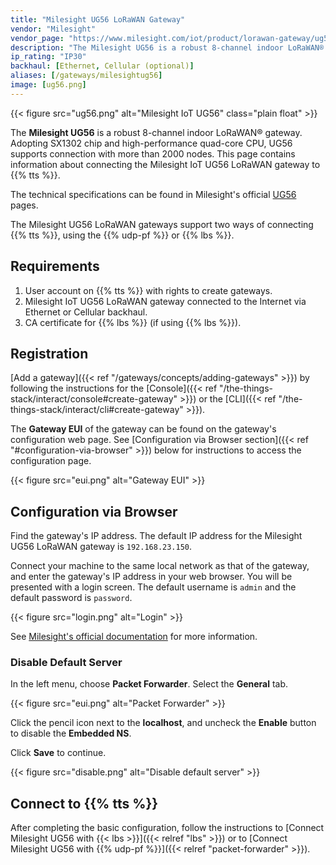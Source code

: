 ```yaml
---
title: "Milesight UG56 LoRaWAN Gateway"
vendor: "Milesight"
vendor_page: "https://www.milesight.com/iot/product/lorawan-gateway/ug56"
description: "The Milesight UG56 is a robust 8-channel indoor LoRaWAN® gateway. Adopting SX1302 chip and high-performance quad-core CPU, UG56 supports connection with more than 2000 nodes."
ip_rating: "IP30"
backhaul: [Ethernet, Cellular (optional)]
aliases: [/gateways/milesightug56]
image: [ug56.png]
---
```


{{< figure src="ug56.png" alt="Milesight IoT UG56" class="plain float" >}}

The **Milesight UG56** is a robust 8-channel indoor LoRaWAN® gateway. Adopting SX1302 chip and high-performance quad-core CPU, UG56 supports connection with more than 2000 nodes. This page contains information about connecting the Milesight IoT UG56 LoRaWAN gateway to {{% tts %}}.

<!--more-->

The technical specifications can be found in Milesight's official [UG56](https://www.milesight-iot.com/lorawan/gateway/ug56/) pages.

The Milesight UG56 LoRaWAN gateways support two ways of connecting {{% tts %}}, using the {{% udp-pf %}} or {{% lbs %}}.

## Requirements

1. User account on {{% tts %}} with rights to create gateways.
2. Milesight IoT UG56 LoRaWAN gateway connected to the Internet via Ethernet or Cellular backhaul.
3. CA certificate for {{% lbs %}} (if using {{% lbs %}}).

## Registration

[Add a gateway]({{< ref "/gateways/concepts/adding-gateways" >}}) by following the instructions for the [Console]({{< ref "/the-things-stack/interact/console#create-gateway" >}}) or the [CLI]({{< ref "/the-things-stack/interact/cli#create-gateway" >}}).

The **Gateway EUI** of the gateway can be found on the gateway's configuration web page. See [Configuration via Browser section]({{< ref "#configuration-via-browser" >}}) below for instructions to access the configuration page.

{{< figure src="eui.png" alt="Gateway EUI" >}}

## Configuration via Browser

Find the gateway's IP address. The default IP address for the Milesight UG56 LoRaWAN gateway is `192.168.23.150`.

Connect your machine to the same local network as that of the gateway, and enter the gateway's IP address in your web browser. You will be presented with a login screen. The default username is `admin` and the default password is `password`.

{{< figure src="login.png" alt="Login" >}}

See [Milesight's official documentation](https://www.milesight-iot.com/documents-download) for more information.

### Disable Default Server

In the left menu, choose **Packet Forwarder**. Select the **General** tab.

{{< figure src="eui.png" alt="Packet Forwarder" >}}

Click the pencil icon next to the **localhost**, and uncheck the **Enable** button to disable the **Embedded NS**.

Click **Save** to continue.

{{< figure src="disable.png" alt="Disable default server" >}}

## Connect to {{% tts %}}

After completing the basic configuration, follow the instructions to [Connect Milesight UG56 with {{< lbs >}}]({{< relref "lbs" >}}) or to [Connect Milesight UG56 with {{% udp-pf %}}]({{< relref "packet-forwarder" >}}).
